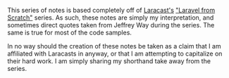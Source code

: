 This series of notes is based completely off of [Laracast's](https://laracasts.com/) ["Laravel from Scratch"](https://laracasts.com/series/laravel-6-from-scratch) series. As such, these notes are simply my interpretation, and sometimes direct quotes taken from Jeffrey Way during the series. The same is true for most of the code samples. 

In no way should the creation of these notes be taken as a claim that I am affiliated with Laracasts in anyway, or that I am attempting to capitalize on their hard work. I am simply sharing my shorthand take away from the series.